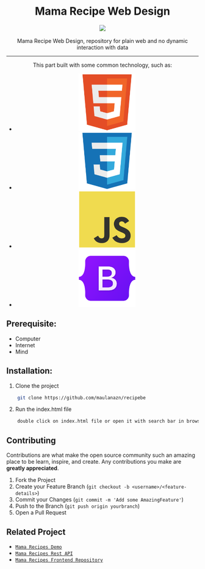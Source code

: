 <div align="center">
    <h1>Mama Recipe Web Design</h1>
    <image src="https://github.com/maulanazn/RecipeMobileV1/blob/main/src/assets/pijarfoodbootsplash.png" width="230">
    <p>Mama Recipe Web Design, repository for plain web and no dynamic interaction with data</p>
</div>

---

<div align="center">
    This part built with some common technology, such as:
    <ul>
        <li><a href="https://developer.mozilla.org/en-US/docs/Learn/Getting_started_with_the_web/HTML_basics"><img src="https://github.com/devicons/devicon/blob/master/icons/html5/html5-original.svg" alt="html5" width="150"></a></li>
        <li><a href="https://en.wikipedia.org/wiki/CSS"><img src="https://github.com/devicons/devicon/blob/master/icons/css3/css3-original.svg" alt="css3" width="150"></a></li>
        <li><a href="https://developer.mozilla.org/en-US/docs/Web/javascript"><img src="https://github.com/devicons/devicon/blob/master/icons/javascript/javascript-original.svg" alt="javascript" width="150"></a></li>
        <li><a href="https://getbootstrap.com/"><img src="https://github.com/devicons/devicon/blob/master/icons/bootstrap/bootstrap-original.svg" alt="bootstrap" width="150"></a></li>
    </ul>
</div>

## Prerequisite:
- Computer
- Internet
- Mind

## Installation:
1. Clone the project 
```sh
    git clone https://github.com/maulanazn/recipebe
```
2. Run the index.html file
```sh
    double click on index.html file or open it with search bar in browser
```
## Contributing

Contributions are what make the open source community such an amazing place to be learn, inspire, and create. Any contributions you make are **greatly appreciated**.

1. Fork the Project
2. Create your Feature Branch (`git checkout -b <username>/<feature-details>`)
3. Commit your Changes (`git commit -m 'Add some AmazingFeature'`)
4. Push to the Branch (`git push origin yourbranch`)
5. Open a Pull Request

## Related Project
* [`Mama Recipes Demo`](https://mamarecipeweb.pages.dev/)
* [`Mama Recipes Rest API`](https://stormy-bass-cloak.cyclic.cloud/)
* [`Mama Recipes Frontend Repository`](https://github.com/maulanazn/mamarecipeweb)